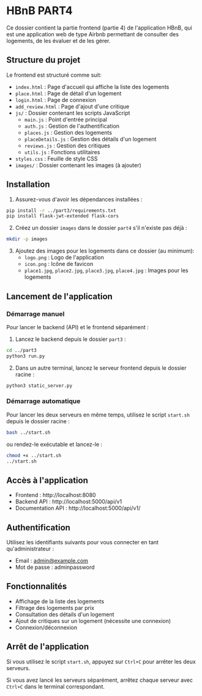 # HBnB PART4

Ce dossier contient la partie frontend (partie 4) de l'application HBnB, qui est une application web de type Airbnb permettant de consulter des logements, de les évaluer et de les gérer.

## Structure du projet

Le frontend est structuré comme suit:

- `index.html` : Page d'accueil qui affiche la liste des logements
- `place.html` : Page de détail d'un logement
- `login.html` : Page de connexion
- `add_review.html` : Page d'ajout d'une critique
- `js/` : Dossier contenant les scripts JavaScript
  - `main.js` : Point d'entrée principal
  - `auth.js` : Gestion de l'authentification
  - `places.js` : Gestion des logements
  - `placeDetails.js` : Gestion des détails d'un logement
  - `reviews.js` : Gestion des critiques
  - `utils.js` : Fonctions utilitaires
- `styles.css` : Feuille de style CSS
- `images/` : Dossier contenant les images (à ajouter)


## Installation

1. Assurez-vous d'avoir les dépendances installées :

```bash
pip install -r ../part3/requirements.txt
pip install flask-jwt-extended flask-cors
```

2. Créez un dossier `images` dans le dossier `part4` s'il n'existe pas déjà :

```bash
mkdir -p images
```

3. Ajoutez des images pour les logements dans ce dossier (au minimum):
   - `logo.png` : Logo de l'application
   - `icon.png` : Icône de favicon 
   - `place1.jpg`, `place2.jpg`, `place3.jpg`, `place4.jpg` : Images pour les logements

## Lancement de l'application

### Démarrage manuel

Pour lancer le backend (API) et le frontend séparément :

1. Lancez le backend depuis le dossier `part3` :

```bash
cd ../part3
python3 run.py
```

2. Dans un autre terminal, lancez le serveur frontend depuis le dossier racine :

```bash
python3 static_server.py
```

### Démarrage automatique

Pour lancer les deux serveurs en même temps, utilisez le script `start.sh` depuis le dossier racine :

```bash
bash ../start.sh
```

ou rendez-le exécutable et lancez-le :

```bash
chmod +x ../start.sh
../start.sh
```

## Accès à l'application

- Frontend : http://localhost:8080
- Backend API : http://localhost:5000/api/v1
- Documentation API : http://localhost:5000/api/v1/

## Authentification

Utilisez les identifiants suivants pour vous connecter en tant qu'administrateur :
- Email : admin@example.com
- Mot de passe : adminpassword

## Fonctionnalités

- Affichage de la liste des logements
- Filtrage des logements par prix
- Consultation des détails d'un logement
- Ajout de critiques sur un logement (nécessite une connexion)
- Connexion/déconnexion

## Arrêt de l'application

Si vous utilisez le script `start.sh`, appuyez sur `Ctrl+C` pour arrêter les deux serveurs.

Si vous avez lancé les serveurs séparément, arrêtez chaque serveur avec `Ctrl+C` dans le terminal correspondant.
